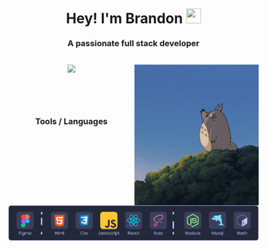 <h1 align="center">Hey! I'm Brandon <img src="https://raw.githubusercontent.com/Pocco81/Pocco81/main/assets/hi.gif?raw=true" width="30px" height="30px"></h1>

<div align="center">
<h3 >A passionate full stack developer</h3><br>
<img src="https://github-readme-stats.vercel.app/api?username=Cesar-Brandon&show_icons=true&theme=blueberry"/>
<img align="right" src="./assets/ghibli.gif" alt="giphy" width="250">

&nbsp;

</div>

&nbsp;

<div align="center">

### Tools / Languages
![tools](./assets/Tools-lenguages.png)
</div>

